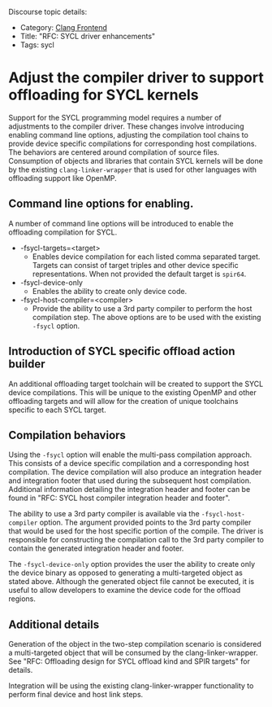 Discourse topic details:
- Category: [Clang Frontend](https://discourse.llvm.org/c/clang/6)
- Title: "RFC: SYCL driver enhancements"
- Tags: sycl

# Adjust the compiler driver to support offloading for SYCL kernels

Support for the SYCL programming model requires a number of adjustments to the
compiler driver. These changes involve introducing enabling command line
options, adjusting the compilation tool chains to provide device specific
compilations for corresponding host compilations. The behaviors are centered
around compilation of source files. Consumption of objects and libraries that
contain SYCL kernels will be done by the existing `clang-linker-wrapper` that is
used for other languages with offloading support like OpenMP.

## Command line options for enabling.

A number of command line options will be introduced to enable the offloading
compilation for SYCL.
* -fsycl-targets=\<target\>
  * Enables device compilation for each listed comma separated target. Targets
    can consist of target triples and other device specific representations.
    When not provided the default target is `spir64`.
* -fsycl-device-only
  * Enables the ability to create only device code.
* -fsycl-host-compiler=\<compiler\>
  * Provide the ability to use a 3rd party compiler to perform the host
    compilation step.
The above options are to be used with the existing `-fsycl` option.

## Introduction of SYCL specific offload action builder

An additional offloading target toolchain will be created to support the SYCL
device compilations. This will be unique to the existing OpenMP and other
offloading targets and will allow for the creation of unique toolchains specific
to each SYCL target.

## Compilation behaviors

Using the `-fsycl` option will enable the multi-pass compilation approach. This
consists of a device specific compilation and a corresponding host compilation.
The device compilation will also produce an integration header and integration
footer that used during the subsequent host compilation. Additional information
detailing the integration header and footer can be found in "RFC: SYCL host
compiler integration header and footer".

The ability to use a 3rd party compiler is available via the
`-fsycl-host-compiler` option. The argument provided points to the 3rd party
compiler that would be used for the host specific portion of the compile. The
driver is responsible for constructing the compilation call to the 3rd party
compiler to contain the generated integration header and footer.

The `-fsycl-device-only` option provides the user the ability to create only
the device binary as opposed to generating a multi-targeted object as stated
above. Although the generated object file cannot be executed, it is useful to
allow developers to examine the device code for the offload regions.

## Additional details

Generation of the object in the two-step compilation scenario is considered a
multi-targeted object that will be consumed by the clang-linker-wrapper. See
"RFC: Offloading design for SYCL offload kind and SPIR targets" for details.

Integration will be using the existing clang-linker-wrapper functionality to
perform final device and host link steps.
